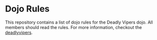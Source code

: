 Dojo Rules
==========

This repository contains a list of dojo rules for the Deadly Vipers dojo. All members should read the rules. For more information, checkout the [deadlyvipers](https://github.com/deadlyvipers).

